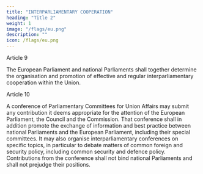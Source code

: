 ```yaml
---
title: "INTERPARLIAMENTARY COOPERATION"
heading: "Title 2"
weight: 1
image: "/flags/eu.png"
description: ""
icon: /flags/eu.png
---
```


Article 9

The European Parliament and national Parliaments shall together determine the organisation and
promotion of effective and regular interparliamentary cooperation within the Union.

Article 10

A conference of Parliamentary Committees for Union Affairs may submit any contribution it deems
appropriate for the attention of the European Parliament, the Council and the Commission. That
conference shall in addition promote the exchange of information and best practice between national
Parliaments and the European Parliament, including their special committees. It may also organise
interparliamentary conferences on specific topics, in particular to debate matters of common foreign
and security policy, including common security and defence policy. Contributions from the
conference shall not bind national Parliaments and shall not prejudge their positions.

